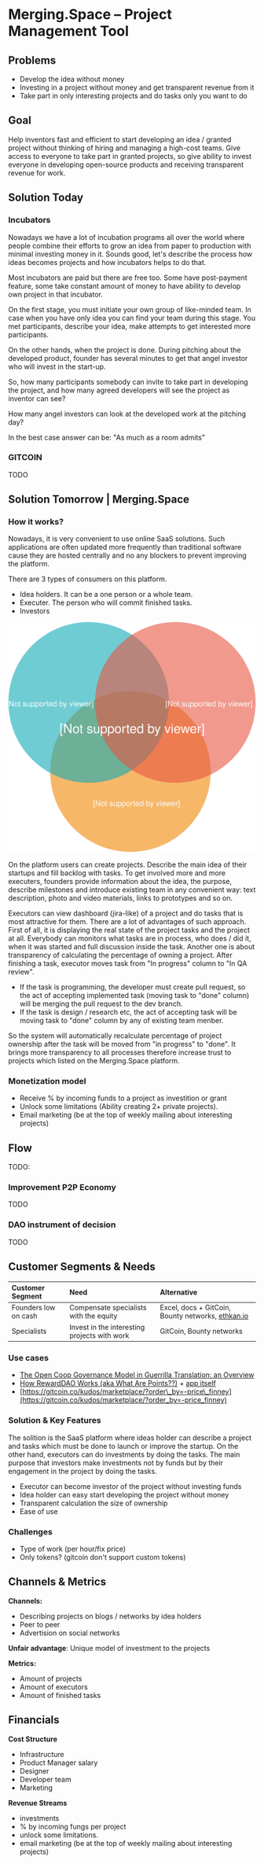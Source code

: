 # Merging.Space – Project Management Tool

## Problems <a id="MergeSpaceOverview-Problems"></a>

* Develop the idea without money
* Investing in a project without money and get transparent revenue from it
* Take part in only interesting projects and do tasks only you want to do

## Goal <a id="MergeSpaceOverview-Goal"></a>

Help inventors fast and efficient to start developing an idea / granted project without thinking of hiring and managing a high-cost teams. Give access to everyone to take part in granted projects, so give ability to invest everyone in developing open-source products and receiving transparent revenue for work.

## Solution Today <a id="MergeSpaceOverview-SolutionToday"></a>

### Incubators <a id="MergeSpaceOverview-Incubators"></a>

Nowadays we have a lot of incubation programs all over the world where people combine their efforts to grow an idea from paper to production with minimal investing money in it. Sounds good, let's describe the process how ideas becomes projects and how incubators helps to do that.

Most incubators are paid but there are free too. Some have post-payment feature, some take constant amount of money to have ability to develop own project in that incubator.

On the first stage, you must initiate your own group of like-minded team. In case when you have only idea you can find your team during this stage. You met participants, describe your idea, make attempts to get interested more participants.  

On the other hands, when the project is done. During pitching about the developed product, founder has several minutes to get that angel investor who will invest in the start-up.

So, how many participants somebody can invite to take part in developing the project, and how many agreed developers will see the project as inventor can see?

How many angel investors can look at the developed work at the pitching day?

In the best case answer can be: "As much as a room admits"

### GITCOIN <a id="MergeSpaceOverview-Incubators"></a>

TODO

## Solution Tomorrow \| Merging.Space <a id="MergeSpaceOverview-SolutionTomorrow|HiveMerge"></a>

### How it works? <a id="MergeSpaceOverview-Howitworks?"></a>

Nowadays, it is very convenient to use online SaaS solutions. Such applications are often updated more frequently than traditional software cause they are hosted centrally and no any blockers to prevent improving the platform.

There are 3 types of consumers on this platform.

* Idea holders. It can be a one person or a whole team. 
* Executer. The person who will commit finished tasks.
* Investors

![](../../.gitbook/assets/ownership_project.svg)

On the platform users can create projects. Describe the main idea of their startups and fill backlog with tasks. To get involved more and more executers, founders provide information about the idea, the purpose, describe milestones and introduce existing team in any convenient way: text description, photo and video materials, links to prototypes and so on.

Executors can view dashboard \(jira-like\) of a project and do tasks that is most attractive for them. There are a lot of advantages of such approach. First of all, it is displaying the real state of the project tasks and the project at all. Everybody can monitors what tasks are in process, who does / did it, when it was started and full discussion inside the task. Another one is about transparency of calculating the percentage of owning a project. After finishing a task, executor moves task from "In progress" column to "In QA review". 

* If the task is programming, the developer must create pull request, so the act of accepting implemented task \(moving task to "done" column\) will be merging the pull request to the dev branch.
* If the task is design / research etc, the act of accepting task will be moving task to "done" column by any of existing team menber.

So the system will automatically recalculate percentage of project ownership after the task will be moved from "in progress" to "done".  It brings more transparency to all processes therefore increase trust to projects which listed on the Merging.Space platform.

### Monetization model <a id="MergeSpaceOverview-Howitworks?"></a>

* Receive % by incoming funds to a project as investition or grant
* Unlock some limitations \(Ability creating 2+ private projects\).
* Email marketing \(be at the top of weekly mailing about interesting projects\)



## Flow

TODO: 



### Improvement P2P Economy <a id="MergeSpaceOverview-ImprovementP2PEconomy"></a>

TODO

### DAO instrument of decision <a id="MergeSpaceOverview-DAOinstrumentofdecision"></a>

TODO





## Customer Segments & Needs

| Customer Segment | Need | Alternative |
| :--- | :--- | :--- |
| Founders low on cash | Compensate specialists with the equity | Excel, docs + GitCoin, Bounty networks, [ethkan.io](https://www.ethkan.io/) |
| Specialists | Invest in the interesting projects with work | GitCoin, Bounty networks |

### Use cases

* [The Open Coop Governance Model in Guerrilla Translation: an Overview](https://wiki.guerrillamediacollective.org/index.php/The_Open_Coop_Governance_Model_in_Guerrilla_Translation:_an_Overview)
* [How RewardDAO Works \(aka What Are Points??\)](https://medium.com/giveth/how-rewarddao-works-aka-what-are-points-7388f70269a) + [app itself](https://fame.giveth.io/month/11_2018)
* [https://gitcoin.co/kudos/marketplace/?order\_by=-price\_finney](https://gitcoin.co/kudos/marketplace/?order_by=-price_finney)

### Solution & Key Features

The solition is the SaaS platform where ideas holder can describe a project and tasks which must be done to launch or improve the startup. On the other hand, executors can do investments by doing the tasks. The main purpose that investors make investments not by funds but by their engagement in the project by doing the tasks.

* Executor can become investor of the project without investing funds 
* Idea holder can easy start developing the project without money
* Transparent calculation the size of ownership
* Ease of use

### Challenges

* Type of work \(per hour/fix price\)
* Only tokens? \(gitcoin don't support custom tokens\)

## Channels & Metrics <a id="MergeSpace-Channels&amp;Metrics"></a>

**Channels:**

* Describing projects on blogs / networks by idea holders
* Peer to peer
* Advertision on social networks

**Unfair advantage**: Unique model of investment to the projects

**Metrics:**

* Amount of projects
* Amount of executors
* Amount of finished tasks

## Financials <a id="MergeSpace-Financials"></a>

**Cost Structure**

* Infrastructure
* Product Manager salary
* Designer
* Developer team
* Marketing

**Revenue Streams**

* investments
* % by incoming fungs per project
* unlock some limitations.
* email marketing \(be at the top of weekly mailing about interesting projects\)

